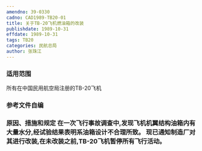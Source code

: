 ```yaml
---
amendno: 39-0330
cadno: CAD1989-TB20-01
title: 关于TB-20飞机燃油箱的改装
publishdate: 1989-10-31
effdate: 1989-10-31
tags: TB20
categories: 民航总局
author: 张珠江
---
```


### 适用范围 
所有在中国民用航空局注册的TB-20飞机

### 参考文件自编

### 原因、措施和规定     在一次飞行事故调查中,发现飞机机翼结构油箱内有大量水分,经试验结果表明系油箱设计不合理所致。     现已通知制造厂对其进行改装,在未改装之前,TB-20飞机暂停所有飞行活动。
